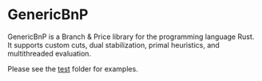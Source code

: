 # GenericBnP

GenericBnP is a Branch & Price library for the programming language Rust.
It supports custom cuts, dual stabilization, primal heuristics, and multithreaded evaluation.

Please see the [test](./tests/) folder for examples.

